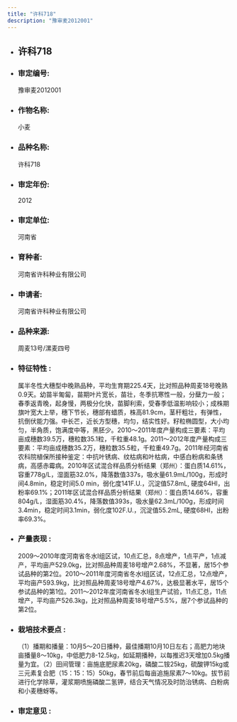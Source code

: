 ```yaml
---
title: "许科718"
description: "豫审麦2012001"
---
```

* ## 许科718
* ###  审定编号:  
   豫审麦2012001

*  ### 作物名称:  
   小麦

*   ###  品种名称: 
    许科718

*   ### 审定年份: 
    2012

*   ### 审定单位:  
    河南省

*   ### 育种者:  
    河南省许科种业有限公司

*   ### 申请者:  
    河南省许科种业有限公司

*   ### 品种来源:  
    周麦13号/漯麦四号


*   ### 特征特性 : 
    属半冬性大穗型中晚熟品种，平均生育期225.4天，比对照品种周麦18号晚熟0.9天。幼苗半匍匐，苗期叶片宽长，苗壮，冬季抗寒性一般，分蘖力一般；春季返青晚，起身慢，两极分化快，苗脚利索，受春季低温影响较小；成株期旗叶宽大上举，穗下节长，穗部有蜡质，株高81.9cm，茎秆粗壮，有弹性，抗倒伏能力强。中长芒，近长方型穗，均匀，结实性好。籽粒椭圆型，大小均匀，半角质，饱满度中等，黑胚少。2010～2011年度产量构成三要素：平均亩成穗数39.5万，穗粒数35.1粒，千粒重48.1g。2011～2012年度产量构成三要素：平均亩成穗数35.2万，穗粒数35.5粒，千粒重49.7g。2011年经河南省农科院植保所接种鉴定：中抗叶锈病、纹枯病和叶枯病，中感白粉病和条锈病，高感赤霉病。2010年区试混合样品质分析结果（郑州）：蛋白质14.61%，容重778g/L，湿面筋32.0%，降落数值337s，吸水量61.9mL/100g，形成时间4.8min，稳定时间5.0 min，弱化度141F.U.，沉淀值57.8mL, 硬度64HI，出粉率69.1%；2011年区试混合样品质分析结果（郑州）：蛋白质14.66%，容重804g/L，湿面筋30.4%，降落数值393s，吸水量62.3mL/100g，形成时间3.4min，稳定时间3.1min，弱化度102F.U.，沉淀值55.2mL, 硬度68HI，出粉率69.3%。


*   ### 产量表现 : 
    2009～2010年度河南省冬水Ⅰ组区试，10点汇总，8点增产，1点平产，1点减产，平均亩产529.0kg，比对照品种周麦18号增产2.68%，不显著，居15个参试品种的第2位。2010～2011年度河南省冬水Ⅰ组区试，12点汇总，12点增产，平均亩产593.9kg，比对照品种周麦18号增产4.67%，达极显著水平，居15个参试品种的第1位。2011～2012年度河南省冬水Ⅰ组生产试验，11点汇总，11点增产，平均亩产526.3kg，比对照品种周麦18号增产5.5%，居7个参试品种的第2位。


*   ### 栽培技术要点 : 
    （1）播期和播量：10月5～20日播种，最佳播期10月10日左右；高肥力地块亩播量8～10kg，中低肥力8-12.5kg，如延期播种，以每推迟3天增加0.5kg播量为宜。（2）田间管理：亩施底肥尿素20kg，磷酸二铵25kg，硫酸钾15kg或三元素复合肥（15：15：15）50kg，春节前后每亩追施尿素7～10kg。拔节前进行化学除草，灌浆期喷施磷酸二氢钾，结合天气情况及时防治锈病、白粉病和小麦穗蚜等。


*   ### 审定意见 : 
    
